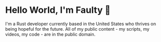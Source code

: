 # Hello World, I'm Faulty 🦀
I'm a Rust developer currently based in the United States who thrives on being hopeful for the future. All of my public content - my scripts, my videos, my code - are in the public domain.
